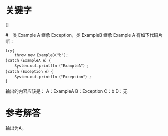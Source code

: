 # 关键字

[]

#　类 Example A 继承 Exception，类 ExampleB 继承 Example A
有如下代码片断：
```
try{
    throw new ExampleB("b");
}catch（ExampleA e）{
    System.out.printfln（"ExampleA"）;
}catch（Exception e）{
    System.out.printfln（"Exception"）;
}
```
输出的内容应该是： A：ExampleA B：Exception C：b D：无 

# 参考解答

输出为A。

